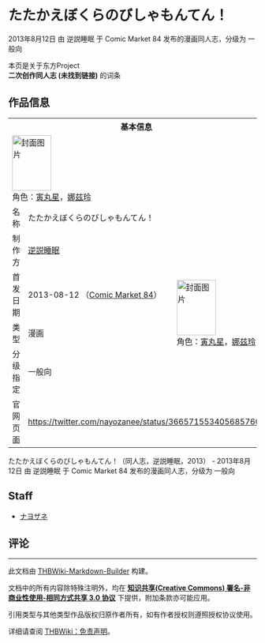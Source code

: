 # たたかえぼくらのびしゃもんてん！

<!-- source html: G:\repos\THBWiki-Markdown-Builder\THBWikiMarkdown\Temp\main\d\d6\ns0%3A%E3%81%9F%E3%81%9F%E3%81%8B%E3%81%88%E3%81%BC%E3%81%8F%E3%82%89%E3%81%AE%E3%81%B3%E3%81%97%E3%82%83%E3%82%82%E3%82%93%E3%81%A6%E3%82%93%EF%BC%81.html -->

2013年8月12日 由 逆説睡眠 于 Comic Market 84 发布的漫画同人志，分级为 一般向

本页是关于东方Project  
 **二次创作同人志 (未找到链接)** 的词条

## 作品信息

<table><tbody><tr><th colspan="3">基本信息</th></tr><tr><td class="cover-artwork-mobile" colspan="2"><a href="./文件-たたかえぼくらのびしゃもんてん！封面.jpg.md" class="image" title="封面图片"><img alt="封面图片" src="https://upload.thwiki.cc/thumb/6/62/%E3%81%9F%E3%81%9F%E3%81%8B%E3%81%88%E3%81%BC%E3%81%8F%E3%82%89%E3%81%AE%E3%81%B3%E3%81%97%E3%82%83%E3%82%82%E3%82%93%E3%81%A6%E3%82%93%EF%BC%81%E5%B0%81%E9%9D%A2.jpg/79px-%E3%81%9F%E3%81%9F%E3%81%8B%E3%81%88%E3%81%BC%E3%81%8F%E3%82%89%E3%81%AE%E3%81%B3%E3%81%97%E3%82%83%E3%82%82%E3%82%93%E3%81%A6%E3%82%93%EF%BC%81%E5%B0%81%E9%9D%A2.jpg" decoding="async" loading="lazy" width="79" height="112" srcset="https://upload.thwiki.cc/thumb/6/62/%E3%81%9F%E3%81%9F%E3%81%8B%E3%81%88%E3%81%BC%E3%81%8F%E3%82%89%E3%81%AE%E3%81%B3%E3%81%97%E3%82%83%E3%82%82%E3%82%93%E3%81%A6%E3%82%93%EF%BC%81%E5%B0%81%E9%9D%A2.jpg/119px-%E3%81%9F%E3%81%9F%E3%81%8B%E3%81%88%E3%81%BC%E3%81%8F%E3%82%89%E3%81%AE%E3%81%B3%E3%81%97%E3%82%83%E3%82%82%E3%82%93%E3%81%A6%E3%82%93%EF%BC%81%E5%B0%81%E9%9D%A2.jpg 1.5x, https://upload.thwiki.cc/thumb/6/62/%E3%81%9F%E3%81%9F%E3%81%8B%E3%81%88%E3%81%BC%E3%81%8F%E3%82%89%E3%81%AE%E3%81%B3%E3%81%97%E3%82%83%E3%82%82%E3%82%93%E3%81%A6%E3%82%93%EF%BC%81%E5%B0%81%E9%9D%A2.jpg/158px-%E3%81%9F%E3%81%9F%E3%81%8B%E3%81%88%E3%81%BC%E3%81%8F%E3%82%89%E3%81%AE%E3%81%B3%E3%81%97%E3%82%83%E3%82%82%E3%82%93%E3%81%A6%E3%82%93%EF%BC%81%E5%B0%81%E9%9D%A2.jpg 2x" data-file-width="500" data-file-height="707"></a><div class="cover-char">角色：<a href="./寅丸星.md" title="寅丸星">寅丸星</a>，<a href="./娜兹玲.md" title="娜兹玲">娜兹玲</a></div></td>
</tr><tr><td class="label">名称</td><td colspan="2"> たたかえぼくらのびしゃもんてん！ </td></tr><tr><td class="label">制作方</td><td><a href="./逆説睡眠.md" title="逆説睡眠">逆説睡眠</a></td><td class="cover-artwork" rowspan="4" style="min-width:112px;"><a href="./文件-たたかえぼくらのびしゃもんてん！封面.jpg.md" class="image" title="封面图片"><img alt="封面图片" src="https://upload.thwiki.cc/thumb/6/62/%E3%81%9F%E3%81%9F%E3%81%8B%E3%81%88%E3%81%BC%E3%81%8F%E3%82%89%E3%81%AE%E3%81%B3%E3%81%97%E3%82%83%E3%82%82%E3%82%93%E3%81%A6%E3%82%93%EF%BC%81%E5%B0%81%E9%9D%A2.jpg/79px-%E3%81%9F%E3%81%9F%E3%81%8B%E3%81%88%E3%81%BC%E3%81%8F%E3%82%89%E3%81%AE%E3%81%B3%E3%81%97%E3%82%83%E3%82%82%E3%82%93%E3%81%A6%E3%82%93%EF%BC%81%E5%B0%81%E9%9D%A2.jpg" decoding="async" loading="lazy" width="79" height="112" srcset="https://upload.thwiki.cc/thumb/6/62/%E3%81%9F%E3%81%9F%E3%81%8B%E3%81%88%E3%81%BC%E3%81%8F%E3%82%89%E3%81%AE%E3%81%B3%E3%81%97%E3%82%83%E3%82%82%E3%82%93%E3%81%A6%E3%82%93%EF%BC%81%E5%B0%81%E9%9D%A2.jpg/119px-%E3%81%9F%E3%81%9F%E3%81%8B%E3%81%88%E3%81%BC%E3%81%8F%E3%82%89%E3%81%AE%E3%81%B3%E3%81%97%E3%82%83%E3%82%82%E3%82%93%E3%81%A6%E3%82%93%EF%BC%81%E5%B0%81%E9%9D%A2.jpg 1.5x, https://upload.thwiki.cc/thumb/6/62/%E3%81%9F%E3%81%9F%E3%81%8B%E3%81%88%E3%81%BC%E3%81%8F%E3%82%89%E3%81%AE%E3%81%B3%E3%81%97%E3%82%83%E3%82%82%E3%82%93%E3%81%A6%E3%82%93%EF%BC%81%E5%B0%81%E9%9D%A2.jpg/158px-%E3%81%9F%E3%81%9F%E3%81%8B%E3%81%88%E3%81%BC%E3%81%8F%E3%82%89%E3%81%AE%E3%81%B3%E3%81%97%E3%82%83%E3%82%82%E3%82%93%E3%81%A6%E3%82%93%EF%BC%81%E5%B0%81%E9%9D%A2.jpg 2x" data-file-width="500" data-file-height="707"></a><div class="cover-char">角色：<a href="./寅丸星.md" title="寅丸星">寅丸星</a>，<a href="./娜兹玲.md" title="娜兹玲">娜兹玲</a></div></td>
</tr><tr><td class="label">首发日期</td><td>2013-08-12&#160;（<a href="/展会作品列表?e=Comic+Market%2384">Comic Market 84</a>）</td></tr><tr><td class="label">类型</td><td>漫画</td></tr><tr><td class="label">分级指定</td><td>一般向</td></tr>
<tr><td class="label">官网页面</td><td colspan="2"><a rel="nofollow" class="external free" href="https://twitter.com/nayozanee/status/366571553405685760">https://twitter.com/nayozanee/status/366571553405685760</a></td></tr></tbody></table>

たたかえぼくらのびしゃもんてん！（同人志，逆説睡眠，2013） - 2013年8月12日 由 逆説睡眠 于 Comic Market 84 发布的漫画同人志，分级为 一般向

## Staff
- [ナヨザネ](./ナヨザネ.md)


## 评论




---

此文档由 [THBWiki-Markdown-Builder](https://github.com/Delsin-Yu/THBWiki-Markdown-Builder) 构建。

文档中的所有内容除特殊注明外，均在 [**知识共享(Creative Commons) 署名-非商业性使用-相同方式共享 3.0 协议**](https://creativecommons.org/licenses/by-sa/3.0/deed.zh-hans) 下提供，附加条款亦可能应用。

引用类型与其他类型作品版权归原作者所有，如有作者授权则遵照授权协议使用。

详细请查阅 [THBWiki：免责声明](https://thbwiki.cc/THBWiki:%E5%85%8D%E8%B4%A3%E5%A3%B0%E6%98%8E)。

